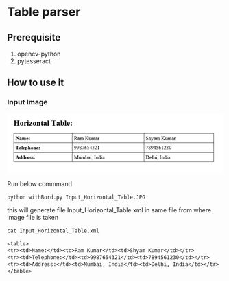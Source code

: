 # Table parser

## Prerequisite
1. opencv-python
2. pytesseract

## How to use it 

### Input Image

![Input Image](https://github.com/mayur222/tableParser/blob/master/Input_Horizontal_Table.JPG?raw=true)

Run below commmand
```
python withBord.py Input_Horizontal_Table.JPG
```
this will generate file Input_Horizontal_Table.xml in same file from where image file is taken
```
cat Input_Horizontal_Table.xml 
```
```
<table>
<tr><td>Name:</td><td>Ram Kumar</td><td>Shyam Kumar</td></tr>
<tr><td>Telephone:</td><td>9987654321</td><td>7894561230</td></tr>
<tr><td>Address:</td><td>Mumbai, India</td><td>Delhi, India</td></tr>
</table>
```
